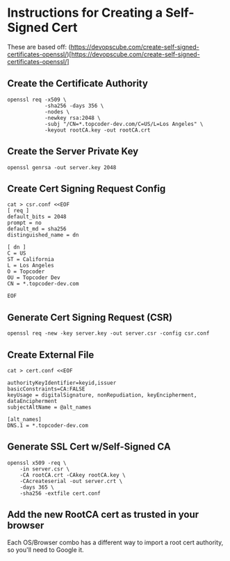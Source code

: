 # Instructions for Creating a Self-Signed Cert

These are based off:
(https://devopscube.com/create-self-signed-certificates-openssl/)[https://devopscube.com/create-self-signed-certificates-openssl/]

## Create the Certificate Authority

```
openssl req -x509 \
            -sha256 -days 356 \
            -nodes \
            -newkey rsa:2048 \
            -subj "/CN=*.topcoder-dev.com/C=US/L=Los Angeles" \
            -keyout rootCA.key -out rootCA.crt 
```

## Create the Server Private Key

```
openssl genrsa -out server.key 2048
```

## Create Cert Signing Request Config

```
cat > csr.conf <<EOF
[ req ]
default_bits = 2048
prompt = no
default_md = sha256
distinguished_name = dn

[ dn ]
C = US
ST = California
L = Los Angeles
O = Topcoder
OU = Topcoder Dev
CN = *.topcoder-dev.com

EOF
```

## Generate Cert Signing Request (CSR)

```
openssl req -new -key server.key -out server.csr -config csr.conf
```

## Create External File

```
cat > cert.conf <<EOF

authorityKeyIdentifier=keyid,issuer
basicConstraints=CA:FALSE
keyUsage = digitalSignature, nonRepudiation, keyEncipherment, dataEncipherment
subjectAltName = @alt_names

[alt_names]
DNS.1 = *.topcoder-dev.com
```

## Generate SSL Cert w/Self-Signed CA

```
openssl x509 -req \
    -in server.csr \
    -CA rootCA.crt -CAkey rootCA.key \
    -CAcreateserial -out server.crt \
    -days 365 \
    -sha256 -extfile cert.conf
```

## Add the new RootCA cert as trusted in your browser

Each OS/Browser combo has a different way to import a root cert authority, so you'll need to Google it.
